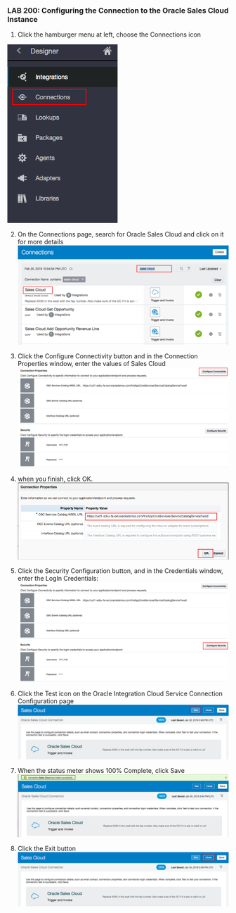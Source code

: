 ### LAB 200: Configuring the Connection to the Oracle Sales Cloud Instance

1. Click the hamburger menu at left, choose the Connections icon
 
  ![](images/5.png)
 
2. On the Connections page, search for Oracle Sales Cloud and click on it for more details
 ![](images/9.png)

3. Click the Configure Connectivity button and in the Connection Properties window, enter the values of Sales Cloud
 ![](images/12.png)
 
4. when you finish, click OK.
 ![](images/10.png)

5. Click the Security Configuration button, and in the Credentials window, enter the LogIn Credentials:
 ![](images/26.png)
 
6. Click the Test icon on the Oracle Integration Cloud Service Connection Configuration page
 ![](images/13.png)
 
7. When the status meter shows 100% Complete, click Save
 ![](images/14.png)
 
8. Click the Exit button
 ![](images/16.png)
 

